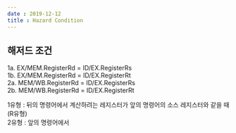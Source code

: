 ```yaml
---
date : 2019-12-12
title : Hazard Condition
---
```



## 해저드 조건

1a. EX/MEM.RegisterRd = ID/EX.RegisterRs  
1b. EX/MEM.RegisterRd = ID/EX.RegisterRt  
2a. MEM/WB.RegisterRd = ID/EX.RegisterRs  
2b. MEM/WB.RegisterRd = ID/EX.RegisterRt  


1유형 : 뒤의 명령어에서 계산하려는 레지스터가 앞의 명령어의 소스 레지스터와 같을 때 (R유형)   
2유형 : 앞의 명령어에서 
